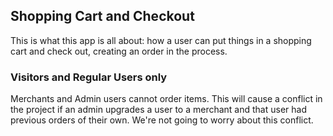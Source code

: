 ## Shopping Cart and Checkout
This is what this app is all about: how a user can put things in a shopping cart
and check out, creating an order in the process.
### Visitors and Regular Users only
Merchants and Admin users cannot order items. This will cause a conflict in the
project if an admin upgrades a user to a merchant and that user had previous orders
of their own. We're not going to worry about this conflict.